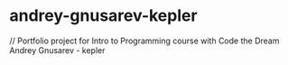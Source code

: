 # andrey-gnusarev-kepler
// Portfolio project for Intro to Programming course with Code the Dream
Andrey Gnusarev - kepler